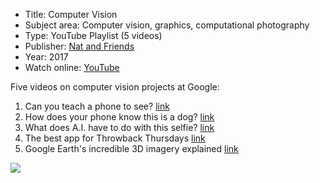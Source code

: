 * Title: Computer Vision
* Subject area: Computer vision, graphics, computational photography
* Type: YouTube Playlist (5 videos)
* Publisher: [Nat and Friends](https://www.youtube.com/channel/UCf4AIjSwE-E2TggCPdm-z-A/playlists)
* Year: 2017
* Watch online: [YouTube](https://www.youtube.com/watch?v=spO3ugXq6Po&list=PLeqAcoTy5743VbzOnh78inJMEpl1IRyLL)

Five videos on computer vision projects at Google:
1. Can you teach a phone to see? [link](https://www.youtube.com/watch?v=spO3ugXq6Po&list=PLeqAcoTy5743VbzOnh78inJMEpl1IRyLL&index=1)
1. How does your phone know this is a dog? [link](https://www.youtube.com/watch?v=bHvf7Tagt18&list=PLeqAcoTy5743VbzOnh78inJMEpl1IRyLL&index=2)
1. What does A.I. have to do with this selfie? [link](https://www.youtube.com/watch?v=WHmp26bh0tI&list=PLeqAcoTy5743VbzOnh78inJMEpl1IRyLL&index=3)
1. The best app for Throwback Thursdays [link](https://www.youtube.com/watch?v=HKMolFC0nUg&list=PLeqAcoTy5743VbzOnh78inJMEpl1IRyLL&index=4)
1. Google Earth's incredible 3D imagery explained [link](https://www.youtube.com/watch?v=suo_aUTUpps&list=PLeqAcoTy5743VbzOnh78inJMEpl1IRyLL&index=5)


![](https://github.com/touretzkyds/ai4k12/raw/master/images/Computer-Vision-playlist.png)

